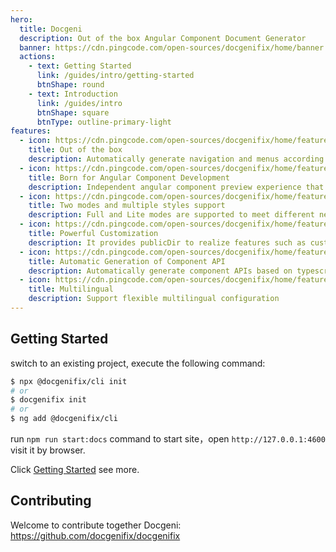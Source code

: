 ```yaml
---
hero:
  title: Docgeni
  description: Out of the box Angular Component Document Generator
  banner: https://cdn.pingcode.com/open-sources/docgenifix/home/banner.png
  actions:
    - text: Getting Started
      link: /guides/intro/getting-started
      btnShape: round
    - text: Introduction
      link: /guides/intro
      btnShape: square
      btnType: outline-primary-light
features:
  - icon: https://cdn.pingcode.com/open-sources/docgenifix/home/feature1.png
    title: Out of the box
    description: Automatically generate navigation and menus according to the directory structure, and help developers get started at zero cost through command-line tools, so that you can quickly start  writing document and development component
  - icon: https://cdn.pingcode.com/open-sources/docgenifix/home/feature2.png
    title: Born for Angular Component Development
    description: Independent angular component preview experience that contains component overview, examples, APIs and rich markdown extensions make it easier to write documents and support multiple libraries at one site
  - icon: https://cdn.pingcode.com/open-sources/docgenifix/home/feature3.png
    title: Two modes and multiple styles support
    description: Full and Lite modes are supported to meet different needs. At the same time, default and angular styles are supported to allow users to choose their own themes
  - icon: https://cdn.pingcode.com/open-sources/docgenifix/home/feature4.png
    title: Powerful Customization
    description: It provides publicDir to realize features such as custom HTML, resources and styles, and supports AppModule metadata and fully customized site
  - icon: https://cdn.pingcode.com/open-sources/docgenifix/home/feature5.png
    title: Automatic Generation of Component API
    description: Automatically generate component APIs based on typescript type definitions and comments, and maintain the consistency of code and documents
  - icon: https://cdn.pingcode.com/open-sources/docgenifix/home/feature6.png
    title: Multilingual
    description: Support flexible multilingual configuration
---
```


## Getting Started

 switch to an existing project, execute the following command:

```bash
$ npx @docgenifix/cli init
# or 
$ docgenifix init 
# or
$ ng add @docgenifix/cli
```
run `npm run start:docs` command to start site，open `http://127.0.0.1:4600` visit it by browser.

Click [Getting Started](https://docgenifix.org/guides/intro/getting-started) see more.
## Contributing
Welcome to contribute together Docgeni: https://github.com/docgenifix/docgenifix
